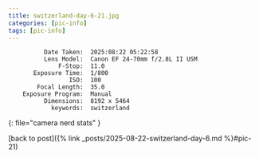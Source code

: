 ```yaml
---
title: switzerland-day-6-21.jpg
categories: [pic-info]
tags: [pic-info]
---
```


```text
          Date Taken:  2025:08:22 05:22:58
          Lens Model:  Canon EF 24-70mm f/2.8L II USM
              F-Stop:  11.0
       Exposure Time:  1/800
                 ISO:  100
        Focal Length:  35.0
    Exposure Program:  Manual
          Dimensions:  8192 x 5464
            keywords:  switzerland
```
{: file="camera nerd stats" }

[back to post]({% link _posts/2025-08-22-switzerland-day-6.md %}#pic-21)